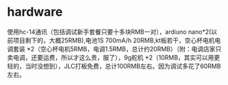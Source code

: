 # hardware
使用hc-14通讯（包括调试新手套餐只要十多块RMB一对），ardiuno nano*2(以前项目剩下的，大概25RMB),电池1S 700mA/h 20RMB,kt板若干，空心杯电机电调套装 *2（空心杯电机5RMB，电调1.5RMB，总计约20RMB）（附：电调店家只卖电调，还要运费，所以才这么贵，服了），9g舵机 *2（10RMB，其实可以用更轻的，当时没想到），JLC打板免费，总计100RMB左右。因为调试多花了60RMB左右。
